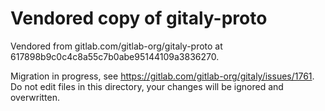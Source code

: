 # Vendored copy of gitaly-proto

Vendored from gitlab.com/gitlab-org/gitaly-proto at 617898b9c0c4c8a55c7b0abe95144109a3836270.

Migration in progress, see
https://gitlab.com/gitlab-org/gitaly/issues/1761. Do not edit files in
this directory, your changes will be ignored and overwritten.

